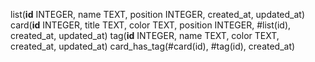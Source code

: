 list(**id** INTEGER, name TEXT, position INTEGER, created_at, updated_at)
card(**id** INTEGER, title TEXT, color TEXT, position INTEGER, #list(id), created_at, updated_at)
tag(**id** INTEGER, name TEXT, color TEXT, created_at, updated_at)
card_has_tag(#card(id), #tag(id), created_at)